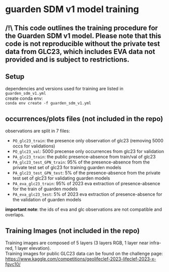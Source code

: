 # guarden SDM v1 model training

## /!\ This code outlines the training procedure for the Guarden SDM v1 model. Please note that this code is not reproducible without the private test data from GLC23, which includes EVA data not provided and is subject to restrictions.

## Setup

dependencies and versions used for training are listed in `guarden_sdm_v1.yml`\
create conda env:\
```conda env create -f guarden_sdm_v1.yml```

## occurrences/plots files (not included in the repo)

observations are split in 7 files:
- `PO_glc23_train`: the presence only observation of glc23 (removing 5000 occs for validations)
- `PO_glc23_val`: 5000 precense only occurrences from glc23 for validation
- `PA_glc23_train`: the public presence-absence from train/val of glc23
- `PA_glc23_test_GPN_train`: 95% of the presence-absence from the private test set of glc23 for training guarden models
- `PA_glc23_test_GPN_test`: 5% of the presence-absence from the private test set of glc23 for validating guarden models
- `PA_eva_glc23_train`: 95% of 2023 eva extraction of presence-absence for the train of guarden models
- `PA_eva_glc23_test`: 5% of 2023 eva extraction of presence-absence for the validation of guarden models

**important note**: the ids of eva and glc observations are not compatible and overlaps.

## Training Images (not included in the repo)

Training images are composed of 5 layers (3 layers RGB, 1 layer near infra-red, 1 layer elevation).\
Training images for public GLC23 data can be found on the challenge page: https://www.kaggle.com/competitions/geolifeclef-2023-lifeclef-2023-x-fgvc10/
